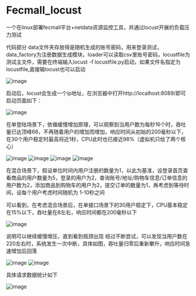 # Fecmall_locust
一个在linux部署fecmall平台+netdata资源监控工具，并通过locust开展的负载压力测试

代码部分 data文件夹存放得是随机生成的账号密码，用来登录测试，data_factory为注册数据生成模块，loader可以读取csv里账号密码，locustfile为测试主文件，需要在终端输入locust -f locustfile.py启动，如果文件名指定为locustfile,直接输locust也可以启动

![image](https://user-images.githubusercontent.com/64000814/171212167-024c6b21-035f-4b62-a30e-cc4c9eac7a03.png)

启动后，locust会生成一个ip地址，在浏览器中打开http://localhost:8089/即可
启动页面如下：

![image](https://user-images.githubusercontent.com/64000814/171211762-e19e7399-6030-482b-a129-8fff4212f498.png)

在单登陆场景下，依循缓慢增加原理，可以观察到当用户数为每秒16个时，吞吐量已达顶峰66，不再随着用户的增加而增加，响应时间从初始的200毫秒以下，在30个用户稳定时最高将近1秒，CPU此时也已接近98%（虚拟机只给了两个核心）

![image](https://user-images.githubusercontent.com/64000814/171218258-33fcda87-5e9d-4cd7-8bcd-60377b48edc6.png)
![image](https://user-images.githubusercontent.com/64000814/171218368-c62819e0-4a71-4c0a-a280-b5ac2957f1d1.png)
![image](https://user-images.githubusercontent.com/64000814/171218299-f43984f3-c99a-46bb-ade8-5631db50cb47.png)
![image](https://user-images.githubusercontent.com/64000814/171217319-51243269-dc61-4095-9bb7-c0c2973f58bb.png)

在混合场景下，假设单位时间内用户注册的数量为1，以此为基准，设登录首页查看商品的用户数量为5，登录的用户为2，查询账号/地址/购物车信息/订单信息的用户数为2，添加商品到购物车的用户为2，提交订单的数量为1，再考虑到等待时间，设每个用户考虑时间随机为 1-10秒之间


可以看到，在考虑混合场景后，在单接口场景下的30用户稳定下，CPU基本稳定在15%以下，吞吐量在8左右，响应时间都在200毫秒以下

![image](https://user-images.githubusercontent.com/64000814/171230360-6fe7a5e5-27e5-4b05-9232-01e537597d74.png)

说明可以继续缓慢增压，直到看到瓶颈出现
经过不断尝试，可以发现当用户数在220左右时，系统发生一次中断，具体如图，吞吐量归零后重新攀升，响应时间急速增加后回落

![image](https://user-images.githubusercontent.com/64000814/171234962-654da073-3482-461b-a23c-e657cd90728e.png)
![image](https://user-images.githubusercontent.com/64000814/171235028-2308285c-38da-4bff-9294-05c02ccfaf0b.png)

具体请求数据统计如下

![image](https://user-images.githubusercontent.com/64000814/171235116-a1b7fbc7-d340-4789-821a-116c05fe39ad.png)
